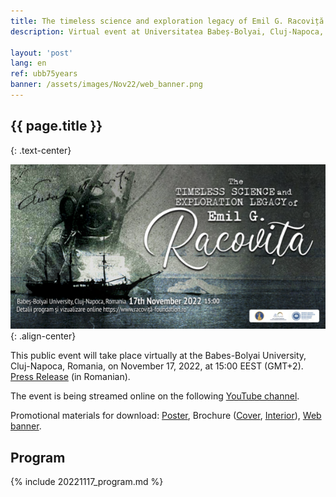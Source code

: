 ```yaml
---
title: The timeless science and exploration legacy of Emil G. Racoviță
description: Virtual event at Universitatea Babeș-Bolyai, Cluj-Napoca, Romania, on <strong>November 17, 2022 at 15:00 (EEST)</strong> broadcast on <a href="https://www.youtube.com/channel/UCQlrz7oSFbyjj3f6C_5Vngg">YouTube</a>.

layout: 'post'
lang: en
ref: ubb75years
banner: /assets/images/Nov22/web_banner.png
---
```


## {{ page.title }}
{: .text-center}

![](/assets/images/Nov22/web_banner.png){: .align-center}

This public event will take place virtually at the Babes-Bolyai University,  Cluj-Napoca, Romania, on November 17, 2022, at 15:00 EEST (GMT+2). [Press Release](/assets/images/Nov22/comunicat_presa_2022Nov17.pdf) (in Romanian).

The event is being streamed online on the following [YouTube channel](https://youtu.be/XpB4I55p6vo).

Promotional materials for download:  [Poster](/assets/images/Nov22/poster.jpg), Brochure ([Cover](/assets/images/Nov22/brochure_front.jpg), [Interior](/assets/images/Nov22/brochure_interior.jpg)), [Web banner](/assets/images/Nov22/web_banner.png).


## Program

{% include 20221117_program.md %}

